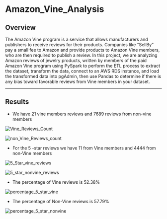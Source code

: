 # Amazon_Vine_Analysis

## Overview

The Amazon Vine program is a service that allows manufacturers and publishers to receive reviews for their products. Companies like “SellBy” pay a small fee to Amazon and provide products to Amazon Vine members, who are then required to publish a review.
In this project, we are analyzing Amazon reviews of jewelry products, written by members of the paid Amazon Vine program using  PySpark to perform the ETL process to extract the dataset, transform the data, connect to an AWS RDS instance, and load the transformed data into pgAdmin, then use Pandas to determine if there is any bias toward favorable reviews from Vine members in your dataset.
___

## Results

- We have 21 vine members reviews and 7689 reviews from non-vine members 

![Vine_Reviews_Count](https://user-images.githubusercontent.com/78781719/132966833-a82afe9c-5c61-4f8f-940d-0c0c71842b01.PNG)

![non_Vine_Reviews_count](https://user-images.githubusercontent.com/78781719/132966837-5ab487a0-39ca-47d3-a807-091a9ac4ce2a.PNG)

- For the 5 -star reviews we have 11 from Vine members and 4444 from non-Vine members

![5_Star_vine_reviews](https://user-images.githubusercontent.com/78781719/132966870-18a9382e-18cb-4cce-88db-ead1ec9adb4f.PNG)

![5_star_nonvine_reviews](https://user-images.githubusercontent.com/78781719/132966875-bff111f9-313b-4376-b68e-15b03527f164.PNG)

- The percentage of Vine reviews is 52.38%

![percentage_5_star_vine](https://user-images.githubusercontent.com/78781719/132966914-2700be99-7b97-4ea4-9444-e64eea26e25f.PNG)

- The percentage of Non-Vine reviews is 57.79%

![percentage_5_star_nonvine](https://user-images.githubusercontent.com/78781719/132966921-8ce47df6-e4f2-4240-89b4-d56c1fd71c70.PNG)


